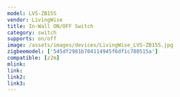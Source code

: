 ```yaml
---
model: LVS-ZB15S
vendor: LivingWise
title: In-Wall ON/OFF Switch 
category: switch
supports: on/off
image: /assets/images/devices/LivingWise_LVS-ZB15S.jpg
zigbeemodel: ['545df2981b704114945f6df1c780515a']
compatible: [z2m]
mlink: 
link: 
link2: 
link3: 
---
```

